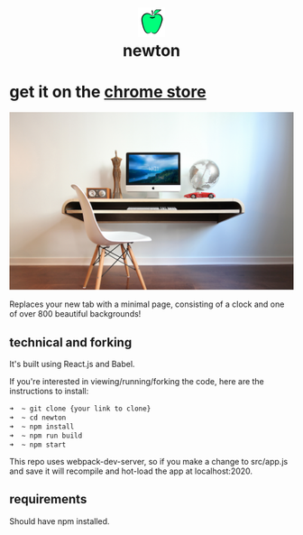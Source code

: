 <h1 align="center">
  <img src ="https://raw.githubusercontent.com/kingscott/newton/master/icon48.png" />
  <br/>
  newton
</h1>

# get it on the [chrome store](https://chrome.google.com/webstore/detail/newton/ogkmipmkbppmcmdgeomnhlbgijbijjpi)
![marquee](https://raw.githubusercontent.com/kingscott/newton/master/icons/screenshot2.png)

Replaces your new tab with a minimal page, consisting of a clock and one of over 800 beautiful backgrounds!

## technical and forking
It's built using React.js and Babel.

If you're interested in viewing/running/forking the code, here are the instructions to install:

```shell
➜  ~ git clone {your link to clone}
➜  ~ cd newton
➜  ~ npm install
➜  ~ npm run build
➜  ~ npm start
```

This repo uses webpack-dev-server, so if you make a change to src/app.js and save it will recompile and hot-load the app at localhost:2020.

## requirements

Should have npm installed.
